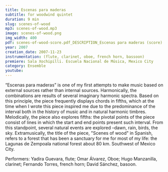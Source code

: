 ```yaml
---
title: Escenas para maderas
subtitle: for woodwind quintet
duration: 9 min
slug: scenes-of-wood
mp3: scenes-of-wood.mp3
image: scenes-of-wood.png
img_width: 400
pdf: scenes-of-wood-score.pdf_DESCRIPTION_Escenas para maderas (score)
year: 2007
creation_date: 2007-11-23
instrumentation: (flute, clarinet, oboe, french horn, bassoon)
premiere: Sala Xochipilli. Escuela Nacional de Música, Mexico City
category: Ensemble
youtube:
---
```


“Escenas para maderas” is one of my first attempts to make music based on external sources rather than internal sources. Harmonically, the combinations are results of several imaginary harmonic spectra. Based on this principle, the piece frequently displays chords in fifths, which at the time when I wrote this piece inspired me due to the predominance of the interval both in the history of music and in natural harmonic timbres. Melodically, the piece also explores fifths: the pivotal points of the piece consist of lines in which the start and end points present such interval. From this standpoint, several natural events are explored –dawn, rain, birds, the sky. Extramusically, the title of the piece, "Scenes of wood" in Spanish, refers to a forest that has been a sanctuary for me for most of my life: the Lagunas de Zempoala national forest about 80 km. Southwest of Mexico City.

Performers: Yadira Guevara, flute; Omar Álvarez, Oboe; Hugo Manzanilla, clarinet; Fernando Torres, french horn; David Sánchez, basoon.